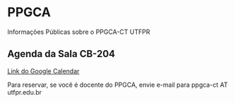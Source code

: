 # PPGCA

Informações Públicas sobre o PPGCA-CT UTFPR


## Agenda da Sala CB-204

[Link do Google Calendar](https://calendar.google.com/calendar/embed?src=k7m31o1nhmqb2nsckmrvme7e14%40group.calendar.google.com&ctz=America%2FSao_Paulo)


Para reservar, se você é docente do PPGCA, envie e-mail para ppgca-ct AT utfpr.edu.br
